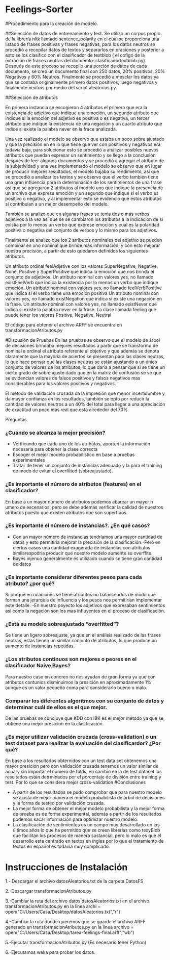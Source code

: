# Feelings-Sorter

#Procedimiento para la creación de modelo.

##Selección de datos de entrenamiento y test.
Se utilizo un corpus propio de la librería nltk llamado sentence_polarity en el cual se proporciona una listado de frases positivas y frases negativas, para los datos neutros se procedió a recopilar datos de textos y separarlos en oraciones y posterior a esto se los clasifico con el clasificador de textblob ( el cofigo de la extración de fraces neutras del docuemto: clasificadortextblob.py).
Después de este proceso se recopilo una porción de datos de cada documento, se creo un documento final con 250 datos, 20% positivos, 20% Negativos y 60% Neutros.
Finalmente se procedió a mesclar los datos ya que se contaba originalmente primero datos positivos, luego negativos y finalmente neutros por medio del script  aleatorios.py.   

##Selección de atributos 

En primera instancia se escogieron 4  atributos el primero que era la existencia de adjetivo que indique una emoción, un segundo atributo que indique si la emoción del adjetivo  es positiva o es negativa, un tercer atributo que indique la existencia de una negación y un cuarto atributo que indice si existe la palabra never en la frace analizada.

Una vez realizado el modelo  se observo que estaba un poco sobre ajustado y que la precisión en en lo que tiene que ver con positivos y negativos era todavía baja, para solucionar esto se procedió a analizar posibles nuevos atributos que puedan expresar un sentimiento y se llego a la conclusión después de leer  algunos documentos y se procedió a agregar el atributo de la subjetividad  y una vez implementado el modelo se observo que en lugar de producir mejores resultados, el modelo bajaba su rendimiento, así que se procedió a analizar los textos y se observo que el verbo también tiene una gran influencia para la determinación de los sentimientos de una frase así que se agregaron 2 atributos al modelo uno que indique la presencia de un archivo que exprese emoción y  un segundo que indique  si el verbo es positivo o negativo, y al implementar esto se evidencio que estos atributos si contribuían a un mejor desempeño del modelo.

También se analizo que en algunas frases se tenia dos o más verbos adjetivos a la vez  así que se se cambiaron los atributos a la indicación de si existía por lo menos un verbo que exprese emoción y cual es la polaridad positiva o negativa del conjunto de verbos y lo mismo para los adjetivos.

 Finalmente se analizo que los 2 atributos nominales del adjetivo se pueden combinar en uno nominal que brinde más información, y con esto mejorar nuestra precisión, a partir de esto quedaron definidos los siguientes atributos.

Un atributo ordinal feelAdjetive con los valores SuperNegative, Negative, None, Positive y SuperPositive que indica la emoción que nos brinda el conjunto de adjetivos.
Un atributo nominal  con valores yes, no llamado existFeelVerb que indica la existencia por lo menos un verbo que indique emoción.
Un atributo nominal con valores yes, no llamado feelVerbPositive que indica si el verbo tiene una emoción positiva
Un atributo nominal con valores yes, no llamado existNegation que indica si existe una negación en la frase.
Un atributo nominal con valores yes, no llamado existNever que indica si existe la palabra never en la frase. 
La clase llamada  feeling que puede tener los valores Positive, Negative, Neutral

El código para obtener el archivo ARFF se encuentra en transformacionAtributos.py

#Discusión de Pruebas
En las pruebas se observo que el modelo de árbol de decisiones brindaba mejores resultados a partir que se transformo de nominal a ordinal el atributo referente al objetivo y que además se denota claramente que la mayoría de aciertos se presentan para las clases neutras, lo que hace pensar que las clases neutras se están ajustando a un único conjunto de valores de los atributos, lo que daría a pensar que si se tiene un cierto grado de sobre ajuste dado que en la matriz de confusión se ve que se evidencian valores de falsos positivos y falsos negativos mas considerables para los valores positivos y negativos. 

El método de validación cruzada da la impresión que  menor incertidumbre y da mayor confianza en los resultados, también se opto por reducir la cantidad  de valores neutros a un 40% del total para llegar a una apreciación de exactitud un poco más real que esta alrededor del 70% 

Preguntas

### ¿Cuándo se alcanza la mejor precisión?  
+ Verificando  que  cada  uno  de  los  atributos,  aporten  la  información  necesaria  para obtener la clase correcta 
+ Escoger el mejor modelo probabilístico en base a pruebas experimentales 
+ Tratar  de  tener  un  conjunto  de  instancias  adecuado  y  la  para  el  training  de  modo  de evitar el overfitted  (sobreajustado).       

### ¿Es importante el número de atributos (features) en el clasificador?  
En  base  a  un  mayor  número  de  atributos  podemos  abarcar  un  mayor  n  umero  de escenarios,  pero  se  debe  además  verificar  la  calidad  de  nuestros  atributos  puesto  que existen atributos que son superfluos.

### ¿Es importante el número de instancias?.  ¿En qué casos? 
+ Con  un  mayor  número  de  instancias  tendríamos  una  mayor  cantidad  de  datos  y  esto permitiría mejorar la precisión de la clasificación.-Pero en ciertos casos una cantidad exagerada de instancias con atributos similarespodria producir que nuestro modelo aumente su overffite. 
+ Bayes injenuo generalmente es utilizado cuando se tiene gran cantidad de datos

### ¿Es importante considerar diferentes pesos para cada atributo? ¿por qué? 
Si  porque  en  ocaciones  se  tiene  atributos  no  balanceados  de  modo que  forman  una jerarquía de influencia y los pesos nos permitirían implementar este detalle. -En nuestro poyecto los adjetivos que expresaban sentimientos asi como la negación son los mas influyentes en el proceso de clasificación.

### ¿Está su modelo sobreajustado “overfitted”?   
Se tiene un ligero sobreajuste,  ya que en el análisis realizado de las frases neutras, estas  tienen  un  similar  conjunto  de  atributos,  lo  que  produce  un  aumento  de  instancias repetidas. 

### ¿Los atributos continuos son mejores o peores en el clasificador Naive Bayes?
Para nuestro caso en concreo no nos ayudan de gran forma ya que con atributos contunios disminuimos la presición en aproximadamente 1% aunque es un valor pequeño coma para considerarlo bueno o malo.

### Comparar los  diferentes  algoritmos  con su  conjunto  de  datos  y  determinar cuál de  ellos  es el que mejor.
De las pruebas se concluye  que KDD con IBK es el mejor método ya que se obtiene una mejor presicion en la clasificación.

### ¿Es  mejor  utilizar  validación  cruzada  (cross-validation)  o  un  test  dataset  para  realizar  la evaluación del clasificardor? ¿Por qué?   
En base a los resultados obternidos con un test data set obtenemos una mayor presicion pero con validación cruzada tenemos un valor similar de acuary sin importar el numero de  folds,  en  cambio  en  la  de  test  dataset  los  resultados  están  detrminados  por  el porcentaje de división entre training y test. Por lo que se considera mejor cross-validation
#Conclusiones
+ A partir de los resultados se pudo comprobar que para nuestro modelo se ajusta de mejor manera el modelo probabilista de  árbol de decisiones y la forma de testeo por validación cruzada.  
+ La mejor forma de obtener el mejor modelo probabilista y la mejor forma de prueba es de forma experimental, además a partir de los resultados podemos sacar información para optimizar nuestro modelo. 
+ La clasificación de sentimientos es un campo muy desarrollado en los últimos años lo que ha permitido que se creen librerias como texyBlob que facilitan los procesos de manera sustancial, pero lo malo es que el desarrollo esta centrado en textos en ingles por lo que el tratamiento de textos en español es todavía muy complicado.

# Instrucciones de Instalación 
1.- Descargar el archivo datosAleatorios.txt de la carpeta DatosFS

2.-Descargar transformacionAtributos.py

3.-Cambiar la ruta del archivo datos datosAleatorios.txt en el archivo transformacionAtributos.py en la linea archi = open("C:/Users/Casa/Desktop/datosAleatorios.txt","r")

4.-Cambiar la ruta donde queremos que se guarde el archivo ARFF generado en  transformacionAtributos.py en la linea archivo = open("C:/Users/Casa/Desktop/tarea-feelings-final.arff","wb")

5.-Ejecutar  transformacionAtributos.py (Es necesario tener Python)

6.-Ejecutamos weka para probar los datos.
